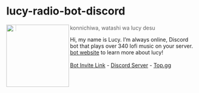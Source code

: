 # lucy-radio-bot-discord

<img src="https://i.imgur.com/2qc0hy0.png" width=165 align="left"/>

> konnichiwa, watashi wa lucy desu <br>

Hi, my name is Lucy. I’m always online, Discord bot that plays over 340 lofi music on your server. [bot website](https://bot.lrmn.site/) to learn more about lucy! <br><br>
[Bot Invite Link](https://discordapp.com/api/oauth2/authorize?client_id=1089486211376222228&scope=bot&redirect_uri=https%3A%2F%2Flucyradio.vercel.app%2F%3Finvited%3Dyes) - [Discord Server](https://discord.gg/WFfjrQxnfH) - [Top.gg](https://top.gg/user/361407102650109952)
<br>